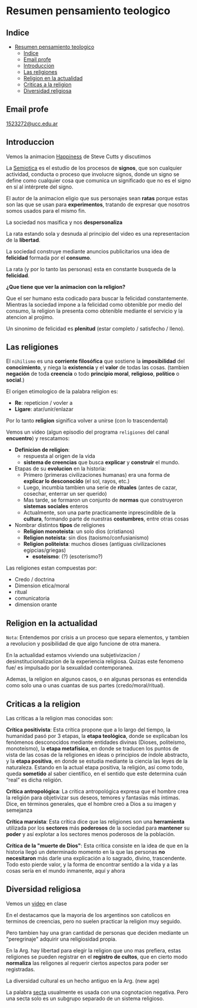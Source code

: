 # Resumen pensamiento teologico

## Indice
- [Resumen pensamiento teologico](#resumen-pensamiento-teologico)
  - [Indice](#indice)
  - [Email profe](#email-profe)
  - [Introduccion](#introduccion)
  - [Las religiones](#las-religiones)
  - [Religion en la actualidad](#religion-en-la-actualidad)
  - [Criticas a la religion](#criticas-a-la-religion)
  - [Diversidad religiosa](#diversidad-religiosa)

## Email profe

1523272@ucc.edu.ar

## Introduccion

Vemos la animacion [Happiness](https://www.youtube.com/watch?v=e9dZQelULDk&ab_channel=SteveCutts) de Steve Cutts y discutimos

La [Semiotica](https://en.wikipedia.org/wiki/Semiotics) es el estudio de los procesos de **signos**, que son cualquier actividad, conducta o proceso que involucre signos, donde un signo se define como cualquier cosa que comunica un significado que no es el signo en sí al intérprete del signo.

El autor de la animacion eligio que sus personajes sean **ratas** porque estas son las que se usan para **experimentos**, tratando de expresar que nosotros somos usados para el mismo fin.

La sociedad nos masifica y nos **despersonaliza**

La rata estando sola y desnuda al principio del video es una representacion de la **libertad**.

La sociedad construye mediante anuncios publicitarios una idea de **felicidad** formada por el **consumo**.

La rata (y por lo tanto las personas) esta en constante busqueda de la **felicidad**.

**¿Que tiene que ver la animacion con la religion?**

Que el ser humano esta codicado para buscar la felicidad constantemente. Mientras la sociedad impone a la felicidad como obtenible por medio del consumo, la religion la presenta como obtenible mediante el servicio y la atencion al projimo.

Un sinonimo de felicidad es **plenitud** (estar completo / satisfecho / lleno).

## Las religiones

El `nihilismo` es una **corriente filosófica** que sostiene la **imposibilidad** del **conocimiento**, y niega la **existencia** y el **valor** de todas las cosas. (tambien **negación** de toda **creencia** o todo **principio moral**, **religioso**, **político** o **social**.)

El origen etimologico de la palabra religion es:
- **Re**: repeticion / vovler a
- **Ligare**: atar/unir/enlazar

Por lo tanto **religion** significa volver a unirse (con lo trascendental)

Vemos un video (algun episodio del programa `religiones` del canal **encuentro**) y rescatamos:

- **Definicion de religion**: 
  - respuesta al origen de la vida
  - **sistema de creencias** que busca **explicar** y **construir** el mundo.
- Etapas de su **evolucion** en la historia:
  -  Primero (primeras civilizaciones humanas) era una forma de **explicar lo desconocido** (el sol, rayos, etc.)
  -  Luego, incumbia tambien una serie de **rituales** (antes de cazar, cosechar, enterrar un ser querido)
  -  Mas tarde, se formaron un conjunto de **normas** que construyeron **sistemas sociales** enteros
  -  Actualmente, son una parte practicamente inprescindible de la **cultura**, formando parte de nuestras **costumbres**, entre otras cosas
- Nombrar distintos **tipos** de religiones
  - **Religion monoteista**: un solo dios (cristianos)
  - **Religion noteista**: sin dios (taoismo/confusianismo)
  - **Religion politeista**: muchos dioses (antiguas civilizaciones egipcias/griegas)
    - **esoteismo**: (?) (esoterismo?) 

Las religiones estan compuestas por:
- Credo / doctrina
- Dimension etica/moral
- ritual
- comunicatoria
- dimension orante

## Religion en la actualidad

`Nota`: Entendemos por crisis a un proceso que separa elementos, y tambien a revolucion y posibilidad de que algo funcione de otra manera.

En la actualidad estamos viviendo una subjetivizacion / desinstitucionalizacion de la experiencia religiosa. Quizas este fenomeno fue/ es impulsado por la sexualidad contemporanea.

Ademas, la religion en algunos casos, o en algunas personas es entendida como solo una o unas cuantas de sus partes (credo/moral/ritual).

## Criticas a la religion

Las criticas a la religion mas conocidas son:


**Crítica positivista**: Esta crítica propone que a lo largo del tiempo, la humanidad pasó por 3 etapas, la **etapa teológica**, donde se explicaban los fenómenos desconocidos mediante entidades divinas (Dioses, politeísmo, monoteísmo), la **etapa metafísica**, en donde se traducen los puntos de vista de las cosas de la religiones en ideas o principios de índole abstracto, y la **etapa positiva**, en donde se estudia mediante la ciencia las leyes de la naturaleza. Estando en la actual etapa positiva, la religión, así como todo, queda **sometido** al saber científico, en el sentido que este determina cuán “real” es dicha religión.

**Crítica antropológica**: La crítica antropológica expresa que el hombre crea la religión para objetivizar sus deseos, temores y fantasías más íntimas. Dice, en términos generales, que el hombre creó a Dios a su imagen y semejanza

**Crítica marxista**: Esta crítica dice que las religiones son una **herramienta** utilizada por los **sectores** más **poderosos** de la sociedad para **mantener** su **poder** y así explotar a los sectores menos poderosos de la población.

**Crítica de la "muerte de Dios"**: Esta crítica  consiste en la idea de que en la historia llegó un determinado momento en la que las personas **no necesitaron** más darle una explicación a lo sagrado, divino, trascendente. Todo esto pierde valor, y la forma de encontrar sentido a la vida y a las cosas sería en el mundo inmanente, aquí y ahora

## Diversidad religiosa

Vemos un [video](https://www.youtube.com/watch?v=cABzA5otvi0&ab_channel=Televisi%C3%B3nP%C3%BAblica) en clase

En el destacamos que la mayoria de los argentinos son catolicos en terminos de creencias, pero no suelen practicar la religion muy seguido.

Pero tambien hay una gran cantidad de personas que deciden mediante un "peregrinaje" adquirir una religiosidad propia.

En la Arg. hay libertad para elegir la religion que uno mas prefiera, estas religiones se pueden registrar en el **registro de cultos**, que en cierto modo **normaliza** las religones al requerir ciertos aspectos para poder ser registradas.

La diversidad cultural es un hecho antiguo en la Arg. (new age)

La palabra [secta](https://en.wikipedia.org/wiki/Sect) usualmente es usada con una cognotacion negativa. Pero una secta solo es un subgrupo separado de un sistema religioso.